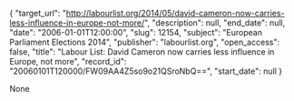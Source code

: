 {
  "target_url": "http://labourlist.org/2014/05/david-cameron-now-carries-less-influence-in-europe-not-more/", 
  "description": null, 
  "end_date": null, 
  "date": "2006-01-01T12:00:00", 
  "slug": 12154, 
  "subject": "European Parliament Elections 2014", 
  "publisher": "labourlist.org", 
  "open_access": false, 
  "title": "Labour List: David Cameron now carries less influence in Europe, not more", 
  "record_id": "20060101T120000/FW09AA4Z5so9o21QSroNbQ==", 
  "start_date": null
}

None